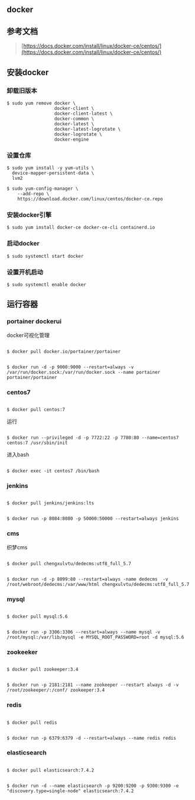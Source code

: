 ## docker

## 参考文档

>[https://docs.docker.com/install/linux/docker-ce/centos/](https://docs.docker.com/install/linux/docker-ce/centos/)

## 安装docker

### 卸载旧版本

~~~
$ sudo yum remove docker \
                  docker-client \
                  docker-client-latest \
                  docker-common \
                  docker-latest \
                  docker-latest-logrotate \
                  docker-logrotate \
                  docker-engine
~~~


### 设置仓库

~~~
$ sudo yum install -y yum-utils \
  device-mapper-persistent-data \
  lvm2
~~~

~~~
$ sudo yum-config-manager \
    --add-repo \
    https://download.docker.com/linux/centos/docker-ce.repo
~~~

### 安装docker引擎

~~~
$ sudo yum install docker-ce docker-ce-cli containerd.io
~~~

### 启动docker

~~~
$ sudo systemctl start docker
~~~

### 设置开机启动

~~~
$ sudo systemctl enable docker
~~~

## 运行容器

### portainer dockerui 

docker可视化管理

~~~

$ docker pull docker.io/portainer/portainer

~~~

~~~

$ docker run -d -p 9000:9000 --restart=always -v /var/run/docker.sock:/var/run/docker.sock --name portainer portainer/portainer

~~~

### centos7

~~~

$ docker pull centos:7

~~~


运行

~~~

$ docker run --privileged -d -p 7722:22 -p 7780:80 --name=centos7 centos:7 /usr/sbin/init
~~~

进入bash

~~~

$ docker exec -it centos7 /bin/bash
~~~


### jenkins 


~~~

$ docker pull jenkins/jenkins:lts 

~~~

~~~

$ docker run -p 8084:8080 -p 50000:50000 --restart=always jenkins

~~~


### cms

织梦cms

~~~

$ docker pull chengxulvtu/dedecms:utf8_full_5.7

~~~

~~~

$ docker run -d -p 8099:80 --restart=always -name dedecms  -v /root/webroot/dedecms:/var/www/html chengxulvtu/dedecms:utf8_full_5.7

~~~




### mysql


~~~

$ docker pull mysql:5.6

~~~

~~~

$ docker run -p 3306:3306 --restart=always --name mysql -v /root/mysql:/var/lib/mysql -e MYSQL_ROOT_PASSWORD=root -d mysql:5.6

~~~



### zookeeker


~~~

$ docker pull zookeeper:3.4

~~~


~~~

$ docker run -p 2181:2181 --name zookeeper --restart always -d -v /root/zookeeper/:/conf/ zookeeper:3.4

~~~


### redis


~~~

$ docker pull redis

~~~

~~~

$ docker run -p 6379:6379 -d --restart=always --name redis redis

~~~


### elasticsearch

~~~

$ docker pull elasticsearch:7.4.2

~~~

~~~

$ docker run -d --name elasticsearch -p 9200:9200 -p 9300:9300 -e "discovery.type=single-node" elasticsearch:7.4.2

~~~


